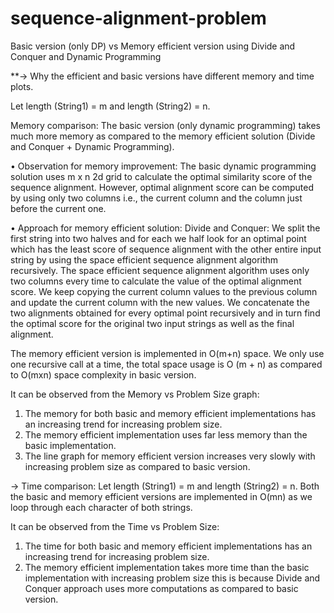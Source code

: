 # sequence-alignment-problem
Basic version (only DP) vs Memory efficient version using Divide and Conquer and Dynamic Programming

**-> Why the efficient and basic versions have different memory and time plots.

Let length (String1) = m and length (String2) = n.

Memory comparison: 
The basic version (only dynamic programming) takes much more memory as compared to the memory efficient solution (Divide and Conquer + Dynamic Programming). 

•	Observation for memory improvement:
The basic dynamic programming solution uses m x n 2d grid to calculate the optimal similarity score of the sequence alignment.
However, optimal alignment score can be computed by using only two columns i.e., the current column and the column just before the current one. 

•	Approach for memory efficient solution:
Divide and Conquer: We split the first string into two halves and for each we half look for an optimal point which has the least score of sequence alignment with the other entire input string by using the space efficient sequence alignment algorithm recursively. The space efficient sequence alignment algorithm uses only two columns every time to calculate the value of the optimal alignment score. We keep copying the current column values to the previous column and update the current column with the new values. 
We concatenate the two alignments obtained for every optimal point recursively and in turn find the optimal score for the original two input strings as well as the final alignment. 

The memory efficient version is implemented in O(m+n) space. We only use one recursive call at a time, the total space usage is O (m + n) as compared to O(mxn) space complexity in basic version.

It can be observed from the Memory vs Problem Size graph:
1.	The memory for both basic and memory efficient implementations has an increasing trend for increasing problem size. 
2.	The memory efficient implementation uses far less memory than the basic implementation.
3.	The line graph for memory efficient version increases very slowly with increasing problem size as compared to basic version. 


-> Time comparison:
Let length (String1) = m and length (String2) = n.
Both the basic and memory efficient versions are implemented in O(mn) as we loop through each character of both strings.

It can be observed from the Time vs Problem Size:
1.	The time for both basic and memory efficient implementations has an increasing trend for increasing problem size. 
2.	The memory efficient implementation takes more time than the basic implementation with increasing problem size this is because Divide and Conquer approach uses more computations as compared to basic version. 


